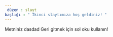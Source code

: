 ```yaml
---
 düzen : slayt 
başlığı : " İkinci slaytımıza hoş geldiniz! "
---
```

Metniniz dasdad
Geri gitmek için sol oku kullanın!
